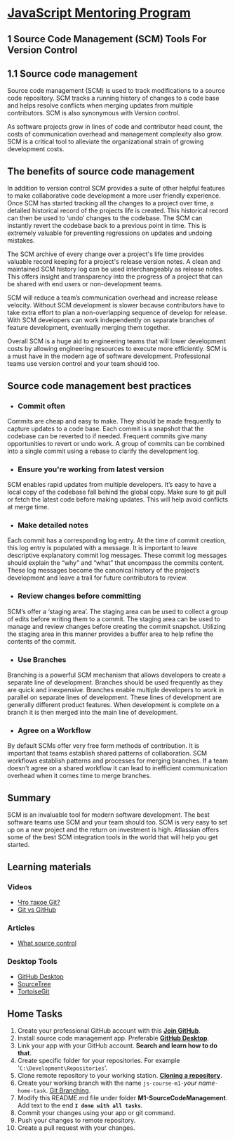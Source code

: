 # [JavaScript Mentoring Program](../README.md)

## 1 Source Code Management (SCM) Tools For Version Control

## 1.1 Source code management

Source code management (SCM) is used to track modifications to a source code repository. SCM tracks a running history of changes to a code base and helps resolve conflicts when merging updates from multiple contributors. SCM is also synonymous with Version control.

As software projects grow in lines of code and contributor head count, the costs of communication overhead and management complexity also grow. SCM is a critical tool to alleviate the organizational strain of growing development costs.

## The benefits of source code management

In addition to version control SCM provides a suite of other helpful features to make collaborative code development a more user friendly experience. Once SCM has started tracking all the changes to a project over time, a detailed historical record of the projects life is created. This historical record can then be used to ‘undo’ changes to the codebase. The SCM can instantly revert the codebase back to a previous point in time. This is extremely valuable for preventing regressions on updates and undoing mistakes.

The SCM archive of every change over a project's life time provides valuable record keeping for a project's release version notes. A clean and maintained SCM history log can be used interchangeably as release notes. This offers insight and transparency into the progress of a project that can be shared with end users or non-development teams.

SCM will reduce a team’s communication overhead and increase release velocity. Without SCM development is slower because contributors have to take extra effort to plan a non-overlapping sequence of develop for release. With SCM developers can work independently on separate branches of feature development, eventually merging them together.

Overall SCM is a huge aid to engineering teams that will lower development costs by allowing engineering resources to execute more efficiently. SCM is a must have in the modern age of software development. Professional teams use version control and your team should too.

## Source code management best practices

* ### Commit often

Commits are cheap and easy to make. They should be made frequently to capture updates to a code base. Each commit is a snapshot that the codebase can be reverted to if needed. Frequent commits give many opportunities to revert or undo work. A group of commits can be combined into a single commit using a rebase to clarify the development log.

* ### Ensure you're working from latest version

SCM enables rapid updates from multiple developers. It’s easy to have a local copy of the codebase fall behind the global copy. Make sure to git pull or fetch the latest code before making updates. This will help avoid conflicts at merge time.

* ### Make detailed notes

Each commit has a corresponding log entry. At the time of commit creation, this log entry is populated with a message. It is important to leave descriptive explanatory commit log messages. These commit log messages should explain the “why” and “what” that encompass the commits content. These log messages become the canonical history of the project’s development and leave a trail for future contributors to review.

* ### Review changes before committing

SCM’s offer a ‘staging area’. The staging area can be used to collect a group of edits before writing them to a commit. The staging area can be used to manage and review changes before creating the commit snapshot. Utilizing the staging area in this manner provides a buffer area to help refine the contents of the commit.

* ### Use Branches

Branching is a powerful SCM mechanism that allows developers to create a separate line of development. Branches should be used frequently as they are quick and inexpensive. Branches enable multiple developers to work in parallel on separate lines of development. These lines of development are generally different product features. When development is complete on a branch it is then merged into the main line of development.

* ### Agree on a Workflow

By default SCMs offer very free form methods of contribution. It is important that teams establish shared patterns of collaboration. SCM workflows establish patterns and processes for merging branches. If a team doesn't agree on a shared workflow it can lead to inefficient communication overhead when it comes time to merge branches.

## Summary

SCM is an invaluable tool for modern software development. The best software teams use SCM and your team should too. SCM is very easy to set up on a new project and the return on investment is high. Atlassian offers some of the best SCM integration tools in the world that will help you get started.

## Learning materials

### Videos

* [Что такое Git?](https://www.youtube.com/watch?v=W4hoc24K93E&list=PLDyvV36pndZFHXjXuwA_NywNrVQO0aQqb&ab_channel=JavaScript.ru)
* [Git vs GitHub](https://youtu.be/21Gl97tkbHU)

### Articles

* [What source control](https://www.perforce.com/blog/vcs/what-source-control)

### Desktop Tools

* [GitHub Desktop](https://desktop.github.com/)
* [SourceTree](https://www.sourcetreeapp.com/)
* [TortoiseGit](https://tortoisegit.org/)

## Home Tasks

1. Create your professional GitHub account with this **[Join GitHub](https://github.com/join)**.
2. Install source code management app. Preferable **[GitHub Desktop](https://desktop.github.com/)**.
3. Link your app with your GitHub account. **Search and learn how to do that**.
4. Create specific folder for your repositories. For example '`C:\Development\Repositories`'.
5. Clone remote repository to your working station. **[Cloning a repository](https://docs.github.com/en/repositories/creating-and-managing-repositories/cloning-a-repository)**.
6. Create your working branch with the name `js-course-m1-`*your name*`-home-task`. [Git Branching](https://git-scm.com/book/en/v2/Git-Branching-Basic-Branching-and-Merging).
7. Modify this README.md file under folder **M1-SourceCodeManagement**. Add text to the end **`I done with all tasks`**.
8. Commit your changes using your app or git command.
9. Push your changes to remote repository.
10. Create a pull request with your changes.
